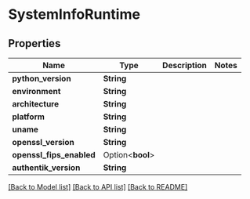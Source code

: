 # SystemInfoRuntime

## Properties

Name | Type | Description | Notes
------------ | ------------- | ------------- | -------------
**python_version** | **String** |  | 
**environment** | **String** |  | 
**architecture** | **String** |  | 
**platform** | **String** |  | 
**uname** | **String** |  | 
**openssl_version** | **String** |  | 
**openssl_fips_enabled** | Option<**bool**> |  | 
**authentik_version** | **String** |  | 

[[Back to Model list]](../README.md#documentation-for-models) [[Back to API list]](../README.md#documentation-for-api-endpoints) [[Back to README]](../README.md)


